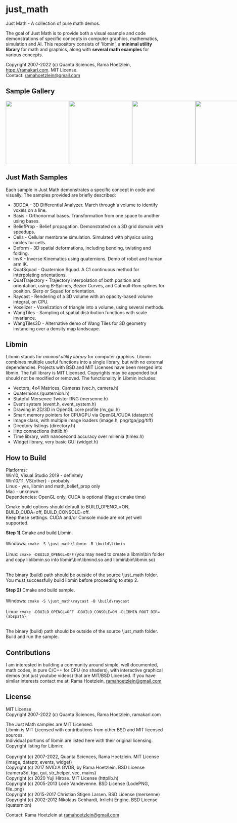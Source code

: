 # just_math

Just Math - A collection of pure math demos.

The goal of Just Math is to provide both a visual example and code demonstrations of specific concepts in computer graphics, mathematics, simulation and AI. This repository consists of 'libmin', a **minimal utility library** for math and graphics, along with **several math examples** for various concepts. 

Copyright 2007-2022 (c) Quanta Sciences, Rama Hoetzlein, <a href="http://ramakarl.com">htpp://ramakarl.com</a>. MIT License.<br>
Contact: ramahoetzlein@gmail.com

## Sample Gallery

<div style="display:flex">
<img src="https://github.com/ramakarl/just_math/blob/main/gallery/img_3ddda.JPG" width="200">
<img src="https://github.com/ramakarl/just_math/blob/main/gallery/img_basis.JPG" width="200">
<img src="https://github.com/ramakarl/just_math/blob/main/gallery/img_bp.jpg" width="200">
<img src="https://github.com/ramakarl/just_math/blob/main/gallery/img_cells.jpg" width="200">
<img src="https://github.com/ramakarl/just_math/blob/main/gallery/img_deform.jpg" width="200">
<img src="https://github.com/ramakarl/just_math/blob/main/gallery/img_invk.jpg" width="200">
<img src="https://github.com/ramakarl/just_math/blob/main/gallery/img_quatsquad.jpg" width="200">
<img src="https://github.com/ramakarl/just_math/blob/main/gallery/img_raycast.jpg" width="200">
<img src="https://github.com/ramakarl/just_math/blob/main/gallery/img_trajectories.jpg" width="200">
<img src="https://github.com/ramakarl/just_math/blob/main/gallery/img_wangtiles.jpg" width="200">
<img src="https://github.com/ramakarl/just_math/blob/main/gallery/img_wangtiles3d.jpg" width="200">
</div>

## Just Math Samples

Each sample in Just Math demonstrates a specific concept in code and visually.
The samples provided are briefly described:
- 3DDDA - 3D Differential Analyzer. March through a volume to identify voxels on a line.
- Basis - Orthonormal bases. Transformation from one space to another using bases.
- BeliefProp - Belief propagation. Demonstrated on a 3D grid domain with speedups.
- Cells - Cellular membrane simulation. Simulated with physics using circles for cells.
- Deform - 3D spatial deformations, including bending, twisting and folding.
- InvK - Inverse Kinematics using quaternions. Demo of robot and human arm IK.
- QuatSquad - Quaternion Squad. A C1 continuous method for interpolating orientations.
- QuatTrajectory - Trajectory interpolation of both position and orientation,
using B-Splines, Bezier Curves, and Catmull-Rom splines for position. Slerp or Squad for orientation.
- Raycast - Rendering of a 3D volume with an opacity-based volume integral, on CPU.
- Voxelizer - Voxelization of triangle into a volume, using several methods.
- WangTiles - Sampling of spatial distribution functions with scale invariance.
- WangTiles3D - Alternative demo of Wang Tiles for 3D geometry instancing over a density map landscape.

## Libmin

Libmin stands for *minimal utility library* for computer graphics. Libmin combines multiple useful functions into a single library, but with no external dependencies.
Projects with BSD and MIT Licenses have been merged into libmin. The full library is MIT Licensed. Copyrights may be appended but should not be modified or removed.
The functionality in Libmin includes:
- Vectors, 4x4 Matrices, Cameras (vec.h, camera.h)
- Quaternions (quaternion.h)
- Stateful Mersenee Twister RNG (mersenne.h)
- Event system (event.h, event_system.h)
- Drawing in 2D/3D in OpenGL core profile (nv_gui.h)
- Smart memory pointers for CPU/GPU via OpenGL/CUDA (dataptr.h)
- Image class, with multiple image loaders (image.h, png/tga/jpg/tiff)
- Directory listings (directory.h)
- Http connections (httlib.h)
- Time library, with nanosecond accuracy over millenia (timex.h)
- Widget library, very basic GUI (widget.h)

## How to Build
Platforms:<br>
Win10, Visual Studio 2019 - definitely<br>
Win10/11, VS{other} - probably<br>
Linux - yes, libmin and math_belief_prop only<br>
Mac - unknown<br>
Dependencies: OpenGL only, CUDA is optional (flag at cmake time)<br>

Cmake build options should default to BUILD_OPENGL=ON, BUILD_CUDA=off, BUILD_CONSOLE=off.<br>
Keep these settings. CUDA and/or Console mode are not yet well supported.

**Step 1)** Cmake and build Libmin. <br><br>
Windows: `cmake -S \just_math\libmin -B \build\libmin`<br><br>
Linux: `cmake -DBUILD_OPENGL=OFF`
 (you may need to create a libmin\bin folder and copy liblibmin.so into libmin\bin\libmind.so and libmin\bin\libmin.so)<br><br>

The binary (build) path should be outside of the source \just_math folder.<br>
You must successfully build libmin before proceeding to step 2.<br>

**Step 2)** Cmake and build sample. <br><br>
Windows: `cmake -S \just_math\raycast -B \build\raycast`<br><br>
Linux: `cmake -DBUILD_OPENGL=OFF -DBUILD_CONSOLE=ON -DLIBMIN_ROOT_DIR={abspath}`<br><br>

The binary (build) path should be outside of the source \just_math folder.<br>
Build and run the sample.<br>


## Contributions
I am interested in building a community around simple, well documented, math codes, in pure C/C++ for CPU (no shaders), with interactive graphical demos (not just youtube videos) that are MIT/BSD Licensed. If you have similar interests contact me at: Rama Hoetzlein, ramahoetzlein@gmail.com

## License

MIT License <br>
Copyright 2007-2022 (c) Quanta Sciences, Rama Hoetzlein, ramakarl.com<br>

The Just Math samples are MIT Licensed.<br>
Libmin is MIT Licensed with contributions from other BSD and MIT licensed sources.<br>
Individual portions of libmin are listed here with their original licensing.<br>
Copyright listing for Libmin:<br>
<br>
Copyright (c) 2007-2022, Quanta Sciences, Rama Hoetzlein. MIT License (image, dataptr, events, widget)<br>
Copyright (c) 2017 NVIDIA GVDB, by Rama Hoetzlein. BSD License (camera3d, tga, gui, str_helper, vec, mains)<br>
Copyright (c) 2020 Yuji Hirose. MIT License (httplib.h)<br>
Copyright (c) 2005-2013 Lode Vandevenne. BSD License (LodePNG, file_png)<br>
Copyright (c) 2015-2017 Christian Stigen Larsen. BSD License (mersenne)<br>
Copyright (c) 2002-2012 Nikolaus Gebhardt, Irrlicht Engine. BSD License (quaternion)<br>

Contact: Rama Hoetzlein at ramahoetzlein@gmail.com



